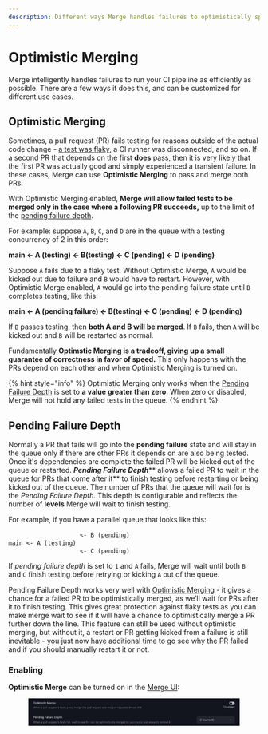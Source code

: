 ```yaml
---
description: Different ways Merge handles failures to optimistically speed up PR.
---
```


# Optimistic Merging

Merge intelligently handles failures to run your CI pipeline as efficiently as possible.  There are a few ways it does this, and can be customized for different use cases.

## Optimistic Merging

Sometimes, a pull request (PR) fails testing for reasons outside of the actual code change - [a test was flaky](../flaky-tests/), a CI runner was disconnected, and so on.  If a second PR that depends on the first **does** pass, then it is very likely that the first PR was actually good and simply experienced a transient failure.  In these cases, Merge can use **Optimistic Merging** to pass and merge both PRs.

With Optimistic Merging enabled, **Merge will allow failed tests to be merged only in the case where a following PR succeeds,** up to the limit of the [pending failure depth](optimistic-merging.md#pending-failure-depth).

For example: suppose `A`, `B`, `C`, and `D` are in the queue with a testing concurrency of 2 in this order:

**main <- A (testing) <- B(testing) <- C (pending) <- D (pending)**

Suppose `A` fails due to a flaky test. Without Optimistic Merge, `A` would be kicked out due to failure and `B` would have to restart. However, with Optimistic Merge enabled, `A` would go into the pending failure state until `B` completes testing, like this:

**main <- A (pending failure) <- B(testing) <- C (pending) <- D (pending)**

If `B` passes testing, then **both A and B will be merged**.  If `B` fails, then `A` will be kicked out and `B` will be restarted as normal.

Fundamentally **Optimstic Merging is a tradeoff, giving up a small guarantee of correctness in favor of speed.** This only happens with the PRs depend on each other and when Optimistic Merging is turned on.

{% hint style="info" %}
Optimistic Merging only works when the [Pending Failure Depth](optimistic-merging.md#pending-failure-depth) is set to **a value greater than zero**. When zero or disabled, Merge will not hold any failed tests in the queue.
{% endhint %}

## Pending Failure Depth

Normally a PR that fails will go into the **pending failure** state and will stay in the queue only if there are other PRs it depends on are also being tested. Once it's dependencies are complete the failed PR will be kicked out of the queue or restarted. _**Pending Failure Depth**_** allows a failed PR to wait in the queue for PRs that come after it** to finish testing before restarting or being kicked out of the queue. The number of PRs that the queue will wait for is the _Pending Failure Depth._  This depth is configurable and reflects the number of **levels** Merge will wait to finish testing.&#x20;

For example, if you have a parallel queue that looks like this:

```
                    <- B (pending)
main <- A (testing) 
                    <- C (pending)
```

If _pending failure depth_ is set to `1` and `A` fails, Merge will wait until both `B` and `C` finish testing before retrying or kicking `A` out of the queue.

Pending Failure Depth works very well with [Optimistic Merging](optimistic-merging.md#optimistic-merging) - it gives a chance for a failed PR to be optimistically merged, as we’ll wait for PRs after it to finish testing. This gives great protection against flaky tests as you can make merge wait to see if it will have a chance to optimistically merge a PR further down the line. This feature can still be used without optimistic merging, but without it, a restart or PR getting kicked from a failure is still inevitable - you just now have additional time to go see why the PR failed and if you should manually restart it or not.

### Enabling&#x20;

**Optimistic Merge** can be turned on in the [Merge UI](using-the-webapp.md):

<figure><img src="../.gitbook/assets/om-pfd-settings.png" alt=""><figcaption></figcaption></figure>

